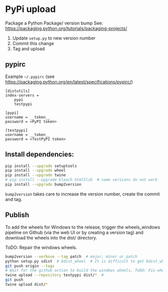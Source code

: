 
# PyPi upload

Package a Python Package/ version bump See: https://packaging.python.org/tutorials/packaging-projects/

1. Update `setup.py` to new version number
2. Commit this change
3. Tag and upload

## pypirc

Example `~/.pypirc` (see https://packaging.python.org/en/latest/specifications/pypirc/)
```
[distutils]
index-servers =
    pypi
    testpypi

[pypi]
username = __token__
password = <PyPI token>

[testpypi]
username = __token__
password = <TestPyPI token>
```

## Install dependencies:
```bash
pip install --upgrade setuptools
pip install --upgrade wheel
pip install --upgrade twine
# pip install --upgrade bleach html5lib  # some versions do not work
pip install --upgrade bump2version
```

`bump2version` takes care to increase the version number, create the commit and tag.


## Publish
To add the wheels for Windows to the release, trigger the wheels_windows pipeline on Github (via the web UI or by creating a version tag) and download the wheels into the dist/ directory.

ToDO: Repair the windows wheels.

```bash
bump2version --verbose --tag patch  # major, minor or patch
python setup.py sdist  # bdist_wheel  # It is difficult to get bdist_wheel working with binary files
git push origin --tags
# Wait for the github action to build the windows wheels, ToDO: Fix wheels.
twine upload --repository testpypi dist/*  # 
git push
twine upload dist/*
```
